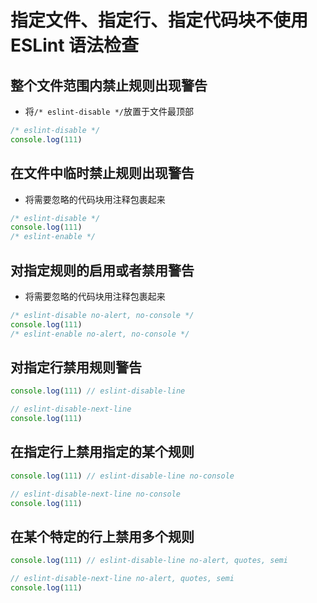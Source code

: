 # 指定文件、指定行、指定代码块不使用 ESLint 语法检查

## 整个文件范围内禁止规则出现警告

- 将`/* eslint-disable */`放置于文件最顶部

```js
/* eslint-disable */
console.log(111)
```

## 在文件中临时禁止规则出现警告

- 将需要忽略的代码块用注释包裹起来

```js
/* eslint-disable */
console.log(111)
/* eslint-enable */
```

## 对指定规则的启用或者禁用警告

- 将需要忽略的代码块用注释包裹起来

```js
/* eslint-disable no-alert, no-console */
console.log(111)
/* eslint-enable no-alert, no-console */
```

## 对指定行禁用规则警告

```js
console.log(111) // eslint-disable-line

// eslint-disable-next-line
console.log(111)
```

## 在指定行上禁用指定的某个规则

```js
console.log(111) // eslint-disable-line no-console

// eslint-disable-next-line no-console
console.log(111)
```

## 在某个特定的行上禁用多个规则

```js
console.log(111) // eslint-disable-line no-alert, quotes, semi

// eslint-disable-next-line no-alert, quotes, semi
console.log(111)
```
